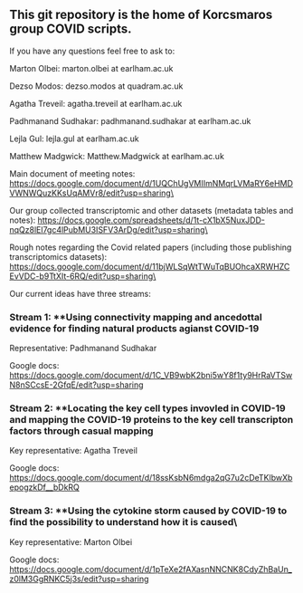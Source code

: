 ## This git repository is the home of Korcsmaros group COVID scripts.

If you have any questions feel free to ask to:

Marton Olbei: marton.olbei at earlham.ac.uk

Dezso Modos: dezso.modos at quadram.ac.uk

Agatha Treveil: agatha.treveil at earlham.ac.uk

Padhmanand Sudhakar: padhmanand.sudhakar at earlham.ac.uk

Lejla Gul: lejla.gul at earlham.ac.uk

Matthew Madgwick: Matthew.Madgwick at earlham.ac.uk

Main document of meeting notes:
https://docs.google.com/document/d/1UQChUgVMIImNMqrLVMaRY6eHMDVWNWQuzKKsUqAMVr8/edit?usp=sharing\

Our group collected transcriptomic and other datasets (metadata tables and notes):
https://docs.google.com/spreadsheets/d/1t-cX1bX5NuxJDD-nqQz8lEl7gc4lPubMU3ISFV3ArDg/edit?usp=sharing\

Rough notes regarding the Covid related papers (including those publishing transcriptomics datasets):
https://docs.google.com/document/d/11bjWLSqWtTWuTqBUOhcaXRWHZCEvVDC-b9TtXIt-6RQ/edit?usp=sharing\


Our current ideas have three streams:

### Stream 1: **Using connectivity mapping and ancedottal evidence for finding natural products agianst COVID-19 

Representative: Padhmanand Sudhakar

Google docs: https://docs.google.com/document/d/1C_VB9wbK2bni5wY8f1ty9HrRaVTSwN8nSCcsE-2GfqE/edit?usp=sharing


### Stream 2: **Locating the key cell types invovled in COVID-19 and mapping the COVID-19 proteins to the key cell transcripton factors through casual mapping

Key representative: Agatha Treveil

Google docs: https://docs.google.com/document/d/18ssKsbN6mdga2qG7u2cDeTKlbwXbepogzkDf__bDkRQ


### Stream 3: **Using the cytokine storm caused by COVID-19 to find the possibility to understand how it is caused\ 

Key representative: Marton Olbei

Google docs: https://docs.google.com/document/d/1pTeXe2fAXasnNNCNK8CdyZhBaUn_z0lM3GgRNKC5j3s/edit?usp=sharing 

